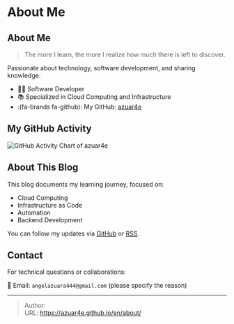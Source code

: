 # About Me




## About Me

> The more I learn, the more I realize how much there is left to discover.

Passionate about technology, software development, and sharing knowledge.

- 👨‍💻 Software Developer  
- 📚 Specialized in Cloud Computing and Infrastructure  
- :(fa-brands fa-github): My GitHub: [azuar4e](https://github.com/azuar4e)

## My GitHub Activity

![GitHub Activity Chart of azuar4e](https://ghchart.rshah.org/azuar4e)

## About This Blog

This blog documents my learning journey, focused on:
- Cloud Computing
- Infrastructure as Code
- Automation
- Backend Development

You can follow my updates via [GitHub](https://github.com/azuar4e) or [RSS](/index.xml).



## Contact

For technical questions or collaborations:

📮 Email: `angelazuara444@gmail.com` (please specify the reason)


---

> Author: <no value>  
> URL: https://azuar4e.github.io/en/about/  


